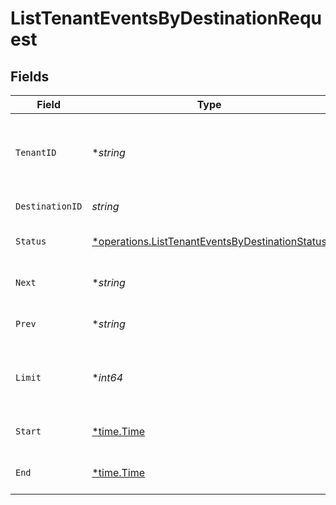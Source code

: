 # ListTenantEventsByDestinationRequest


## Fields

| Field                                                                                                             | Type                                                                                                              | Required                                                                                                          | Description                                                                                                       |
| ----------------------------------------------------------------------------------------------------------------- | ----------------------------------------------------------------------------------------------------------------- | ----------------------------------------------------------------------------------------------------------------- | ----------------------------------------------------------------------------------------------------------------- |
| `TenantID`                                                                                                        | **string*                                                                                                         | :heavy_minus_sign:                                                                                                | The ID of the tenant. Required when using AdminApiKey authentication.                                             |
| `DestinationID`                                                                                                   | *string*                                                                                                          | :heavy_check_mark:                                                                                                | The ID of the destination.                                                                                        |
| `Status`                                                                                                          | [*operations.ListTenantEventsByDestinationStatus](../../models/operations/listtenanteventsbydestinationstatus.md) | :heavy_minus_sign:                                                                                                | Filter events by delivery status.                                                                                 |
| `Next`                                                                                                            | **string*                                                                                                         | :heavy_minus_sign:                                                                                                | Cursor for next page of results                                                                                   |
| `Prev`                                                                                                            | **string*                                                                                                         | :heavy_minus_sign:                                                                                                | Cursor for previous page of results                                                                               |
| `Limit`                                                                                                           | **int64*                                                                                                          | :heavy_minus_sign:                                                                                                | Number of items per page (default 100, max 1000)                                                                  |
| `Start`                                                                                                           | [*time.Time](https://pkg.go.dev/time#Time)                                                                        | :heavy_minus_sign:                                                                                                | Start time filter (RFC3339 format)                                                                                |
| `End`                                                                                                             | [*time.Time](https://pkg.go.dev/time#Time)                                                                        | :heavy_minus_sign:                                                                                                | End time filter (RFC3339 format)                                                                                  |